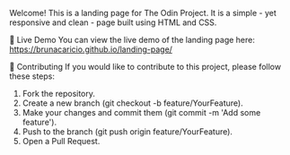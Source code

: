 Welcome! This is a landing page for The Odin Project. It is a simple - yet responsive and clean - page built using HTML and CSS.

🔗 Live Demo
You can view the live demo of the landing page here: https://brunacaricio.github.io/landing-page/

🤝 Contributing
If you would like to contribute to this project, please follow these steps:

1. Fork the repository.
2. Create a new branch (git checkout -b feature/YourFeature).
3. Make your changes and commit them (git commit -m 'Add some feature').
4. Push to the branch (git push origin feature/YourFeature).
5. Open a Pull Request.
